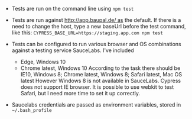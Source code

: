 - Tests are run on the command line using `npm test`

- Tests are run against http://app.baupal.de/ as the default. If there is a need to change the host, type a new baseUrl before the test command, like this:
```CYPRESS_BASE_URL=https://staging.app.com npm test```

- Tests can be configured to run various browser and OS combinations against a testing service SauceLabs. I've included
    - Edge, Windows 10
    - Chrome latest, Windows 10
According to the task there should be IE10, Windows 8; Chrome latest, Windows 8; Safari latest, Mac OS latest
However Windows 8 is not available in SauceLabs. Cypress does not support IE browser. It is possible to use webkit to test Safari, but I need more time to set it up correctly.

- Saucelabs credentials are passed as environment variables, stored in `~/.bash_profile`
